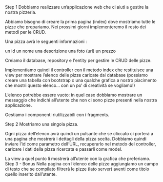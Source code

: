 Step 1
Dobbiamo realizzare un’applicazione web che ci aiuti a gestire la nostra pizzeria.

Abbiamo bisogno di creare la prima pagina (index) dove mostriamo tutte le pizze che prepariamo. Nei prossimi giorni implementeremo il resto dei metodi per le CRUD.



Una pizza avrà le seguenti informazioni :

un id
un nome
una descrizione
una foto (url)
un prezzo

Creiamo il database, repository e l'entity per gestire le CRUD delle pizze.

Implementiamo quindi il controller con il metodo index che restituisce una view per mostrare l’elenco delle pizze caricate dal database (possiamo creare una tabella con bootstrap o una qualche grafica a nostro piacimento che mostri questo elenco... con un po’ di creatività se vogliamo!)

L’elenco potrebbe essere vuoto: in quel caso dobbiamo mostrare un messaggio che indichi all’utente che non ci sono pizze presenti nella nostra applicazione.

Gestiamo i componenti riutilizzabili con i fragments.

Step 2
Mostriamo una singola pizza.

Ogni pizza dell’elenco avrà quindi un pulsante che se cliccato ci porterà a una pagina che mostrerà i dettagli della pizza scelta. Dobbiamo quindi inviare l’id come parametro dell’URL, recuperarlo nel metodo del controller, caricare i dati della pizza ricercata e passarli come model.

La view a quel punto li mostrerà all’utente con la grafica che preferiamo.
Step 3 - Bonus
Nella pagina con l’elenco delle pizze aggiungiamo un campo di testo che se compilato filtrerà le pizze (lato server) aventi come titolo quello inserito dall’utente.